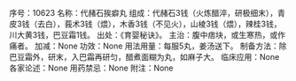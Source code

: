 序号：10623
名称：代赭石挨癖丸
组成：代赭石3钱（火炼醋淬，研极细末），青皮3钱（去白），莪术3钱（煨），木香3钱（不见火），山棱3钱（煨），辣桂3钱，川大黄3钱，巴豆霜1钱。
出处：《育婴秘诀》。
主治：腹中痞块，或生寒热，或作痛者。
加减：None
功效：None
用法用量：每服5丸，姜汤送下。
制备方法：除巴豆霜外，研末，入巴霜再研匀，醋煮面糊为丸，如麻子大。
临床应用：None
各家论述：None
用药禁忌：None
附注：None
